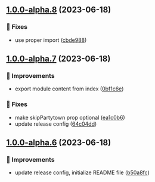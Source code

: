 ## [1.0.0-alpha.8](https://github.com/superside-oss/partytown-gtm-plugin/compare/v1.0.0-alpha.7...v1.0.0-alpha.8) (2023-06-18)


### 🔧 Fixes

* use proper import ([cbde988](https://github.com/superside-oss/partytown-gtm-plugin/commit/cbde988fde0f6e1497e91c74db36ef234e2d73bd))

## [1.0.0-alpha.7](https://github.com/superside-oss/partytown-gtm-plugin/compare/v1.0.0-alpha.6...v1.0.0-alpha.7) (2023-06-18)


### 💉 Improvements

* export module content from index ([0bf1c6e](https://github.com/superside-oss/partytown-gtm-plugin/commit/0bf1c6efc62bb6a6487d5f526f42bc1a4b71c58e))


### 🔧 Fixes

* make skipPartytown prop optional ([ea1c0b6](https://github.com/superside-oss/partytown-gtm-plugin/commit/ea1c0b62a8953764be73055ede7badffa7533f69))
* update release config ([64c04dd](https://github.com/superside-oss/partytown-gtm-plugin/commit/64c04dd1554290c788d2292f29e9c3ed503c5464))

## [1.0.0-alpha.6](https://github.com/superside-oss/partytown-gtm-plugin/compare/v1.0.0-alpha.5...v1.0.0-alpha.6) (2023-06-18)


### 💉 Improvements

* update release config, initialize README file ([b50a8fc](https://github.com/superside-oss/partytown-gtm-plugin/commit/b50a8fc2341980aa3ad25ea819ee9a23eb94ff2f))
